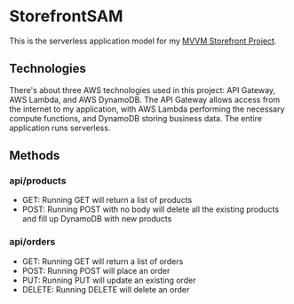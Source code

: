 # StorefrontSAM
This is the serverless application model for my [MVVM Storefront Project](https://github.com/basicn86/StorefrontProject).

## Technologies
There's about three AWS technologies used in this project: API Gateway, AWS Lambda, and AWS DynamoDB. The API Gateway allows access from the internet to my application, with AWS Lambda performing the necessary compute functions, and DynamoDB storing business data. The entire application runs serverless.

## Methods

### api/products
- GET: Running GET will return a list of products
- POST: Running POST with no body will delete all the existing products and fill up DynamoDB with new products

### api/orders
- GET: Running GET will return a list of orders
- POST: Running POST will place an order
- PUT: Running PUT will update an existing order
- DELETE: Running DELETE will delete an order
